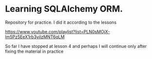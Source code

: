 # Learning SQLAlchemy ORM.
Repository for practice.
I did it according to the lessons

https://www.youtube.com/playlist?list=PLN0sMOjX-lm5Pz5EeX1rb3yilzMNT6qLM

So far I have stopped at lesson 4 and perhaps I will continue only after fixing the material in practice